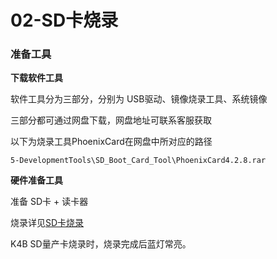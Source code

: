# 02-SD卡烧录



### 准备工具

**下载软件工具**

软件工具分为三部分，分别为 USB驱动、镜像烧录工具、系统镜像

三部分都可通过网盘下载，网盘地址可联系客服获取

以下为烧录工具PhoenixCard在网盘中所对应的路径

```
5-DevelopmentTools\SD_Boot_Card_Tool\PhoenixCard4.2.8.rar
```

**硬件准备工具**

准备 SD卡 + 读卡器

烧录详见[SD卡烧录](../../../common/zh/allwinner/SD卡烧录.md)



K4B SD量产卡烧录时，烧录完成后蓝灯常亮。

